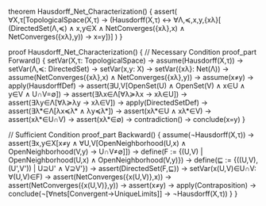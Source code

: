 theorem Hausdorff_Net_Characterization() {
  assert(
    ∀X,τ[TopologicalSpace(X,τ) →
    (Hausdorff(X,τ) ↔ 
    ∀Λ,≼,x,y,{xλ}[
      (DirectedSet(Λ,≼) ∧ x,y∈X ∧ 
      NetConverges({xλ},x) ∧ NetConverges({xλ},y)) → 
      x=y])]
  )
}

proof Hausdorff_Net_Characterization() {
  // Necessary Condition
  proof_part Forward() {
    setVar(X,τ: TopologicalSpace) →
    assume(Hausdorff(X,τ)) →
    setVar(Λ,≼: DirectedSet) →
    setVar(x,y: X) →
    setVar({xλ}: Net(Λ)) →
    assume(NetConverges({xλ},x) ∧ NetConverges({xλ},y)) →
    assume(x≠y) →
    apply(HausdorffDef) →
    assert(∃U,V[OpenSet(U) ∧ OpenSet(V) ∧ x∈U ∧ y∈V ∧ U∩V=∅]) →
    assert(∃λx∈Λ[∀λ≽λx → xλ∈U]) →
    assert(∃λy∈Λ[∀λ≽λy → xλ∈V]) →
    apply(DirectedSetDef) →
    assert(∃λ*∈Λ[λx≼λ* ∧ λy≼λ*]) →
    assert(xλ*∈U ∧ xλ*∈V) →
    assert(xλ*∈U∩V) →
    assert(xλ*∈∅) →
    contradiction() →
    conclude(x=y)
  }

  // Sufficient Condition
  proof_part Backward() {
    assume(¬Hausdorff(X,τ)) →
    assert(∃x,y∈X[x≠y ∧ ∀U,V[OpenNeighborhood(U,x) ∧ OpenNeighborhood(V,y) → 
      U∩V≠∅]]) →
    define(F := {(U,V) | OpenNeighborhood(U,x) ∧ OpenNeighborhood(V,y)}) →
    define(⊑ := {((U,V),(U',V')) | U⊇U' ∧ V⊇V'}) →
    assert(DirectedSet(F,⊑)) →
    setVar(x(U,V)∈U∩V: ∀(U,V)∈F) →
    assert(NetConverges({x(U,V)},x)) →
    assert(NetConverges({x(U,V)},y)) →
    assert(x≠y) →
    apply(Contraposition) →
    conclude(¬[∀nets[Convergent→UniqueLimits]] → ¬Hausdorff(X,τ))
  }
}
